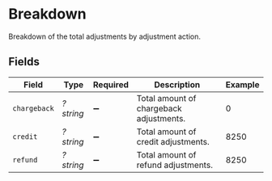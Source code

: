 # Breakdown

Breakdown of the total adjustments by adjustment action.


## Fields

| Field                                   | Type                                    | Required                                | Description                             | Example                                 |
| --------------------------------------- | --------------------------------------- | --------------------------------------- | --------------------------------------- | --------------------------------------- |
| `chargeback`                            | *?string*                               | :heavy_minus_sign:                      | Total amount of chargeback adjustments. | 0                                       |
| `credit`                                | *?string*                               | :heavy_minus_sign:                      | Total amount of credit adjustments.     | 8250                                    |
| `refund`                                | *?string*                               | :heavy_minus_sign:                      | Total amount of refund adjustments.     | 8250                                    |